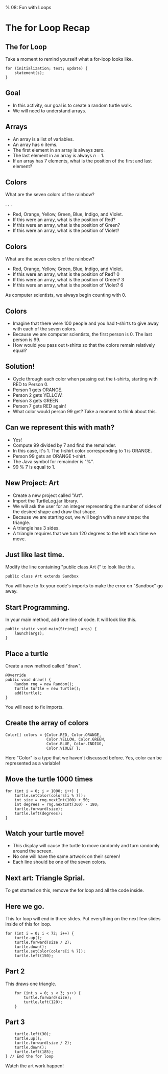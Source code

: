 % 08: Fun with Loops

# The for Loop Recap

## The for Loop

Take a moment to remind yourself what a for-loop looks like.

    for (initialization; test; update) {
        statement(s);
    }

## Goal

- In this activity, our goal is to create a random turtle walk.
- We will need to understand arrays.

## Arrays

- An array is a list of variables.
- An array has $n$ items.
- The first element in an array is always zero.
- The last element in an array is always $n-1$.
- If an array has 7 elements, what is the position of the first and last element?

## Colors

What are the seven colors of the rainbow?

. . .

- Red, Orange, Yellow, Green, Blue, Indigo, and Violet.
- If this were an array, what is the position of Red?
- If this were an array, what is the position of Green?
- If this were an array, what is the position of Violet?

## Colors

What are the seven colors of the rainbow?

- Red, Orange, Yellow, Green, Blue, Indigo, and Violet.
- If this were an array, what is the position of Red? 0
- If this were an array, what is the position of Green? 3
- If this were an array, what is the position of Violet? 6

As computer scientists, we always begin counting with 0.

## Colors

- Imagine that there were 100 people and you had t-shirts to give away with each of the seven colors.
- Because we are computer scientists, the first person is 0. The last person is 99.
- How would you pass out t-shirts so that the colors remain relatively equal?

## Solution!

- Cycle through each color when passing out the t-shirts, starting with RED to Person 0.
- Person 1 gets ORANGE.
- Person 2 gets YELLOW.
- Person 3 gets GREEN.
- Person 7 gets RED again!
- What color would person 99 get? Take a moment to think about this.

## Can we represent this with math?

- Yes!
- Compute 99 divided by 7 and find the remainder.
- In this case, it's 1. The t-shirt color corresponding to 1 is ORANGE.
- Person 99 gets an ORANGE t-shirt.
- The Java symbol for remainder is "%".
- 99 % 7 is equal to 1.

## New Project: Art

- Create a new project called "Art".
- Import the TurtleLog.jar library.
- We will ask the user for an integer representing the number of sides of the desired shape and draw that shape.
- Because we are starting out, we will begin with a new shape: the triangle.
- A triangle has 3 sides.
- A triangle requires that we turn 120 degrees to the left each time we move.

## Just like last time.

Modify the line containing "public class Art {" to look like this.

    public class Art extends Sandbox

You will have to fix your code's imports to make the error on "Sandbox" go away.

## Start Programming.

In your main method, add one line of code. It will look like this.

    public static void main(String[] args) {
        launch(args);
    }

## Place a turtle

Create a new method called "draw".

    @Override
    public void draw() {
        Random rng = new Random();
        Turtle turtle = new Turtle();
        add(turtle);
    }

You will need to fix imports.

## Create the array of colors

    Color[] colors = {Color.RED, Color.ORANGE,
                      Color.YELLOW, Color.GREEN,
                      Color.BLUE, Color.INDIGO,
                      Color.VIOLET };

Here "Color" is a type that we haven't discussed before. Yes, color can be represented as a variable!

## Move the turtle 1000 times

    for (int i = 0; i < 1000; i++) {
        turtle.setColor(colors[i % 7]);
        int size = rng.nextInt(100) + 50;
        int degrees = rng.nextInt(360) - 180;
        turtle.forward(size);
        turtle.left(degrees);
    }

## Watch your turtle move!

- This display will cause the turtle to move randomly and turn randomly around the screen.
- No one will have the same artwork on their screen!
- Each line should be one of the seven colors.

## Next art: Triangle Sprial.

To get started on this, remove the for loop and all the code inside.

## Here we go.

This for loop will end in three slides. Put everything on the next few slides inside of this for loop.

    for (int i = 0; i < 72; i++) {
        turtle.up();
        turtle.forward(size / 2);
        turtle.down();
        turtle.setColor(colors[i % 7]);
        turtle.left(150);

## Part 2

This draws one triangle.

        for (int s = 0; s < 3; s++) {   
            turtle.forward(size);
            turtle.left(120);
        }

## Part 3

        turtle.left(30);
        turtle.up();
        turtle.forward(size / 2);
        turtle.down();
        turtle.left(185);
    } // End the for loop

Watch the art work happen!
